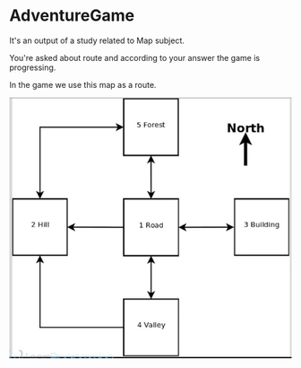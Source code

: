 # AdventureGame
It's an output of a study related to Map subject.

You're asked about route and according to your answer the game is progressing.

In the game we use this map as a route.

![route](https://github.com/buraxta/AdventureGame/blob/master/src/com/codethemode/adventureGame.jpg)
